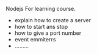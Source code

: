 Nodejs
For learning course.

- explain how to create a server
- how to start ans stop
- how to give a port number 
- event emmiterrs
- .........
